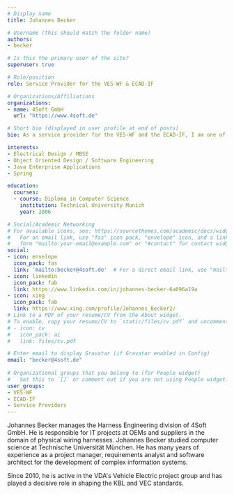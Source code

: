 ```yaml
---
# Display name
title: Johannes Becker

# Username (this should match the folder name)
authors:
- becker

# Is this the primary user of the site?
superuser: true

# Role/position
role: Service Provider for the VES-WF & ECAD-IF

# Organizations/Affiliations
organizations:
- name: 4Soft GmbH
  url: "https://www.4soft.de"

# Short bio (displayed in user profile at end of posts)
bio: As a service provider for the VES-WF and the ECAD-IF, I am one of the authors of the VEC and the KBL.

interests:
- Electrical Design / MBSE
- Object Oriented Design / Software Engineering
- Java Enterprise Applications
- Spring

education:
  courses:
  - course: Diploma in Computer Science
    institution: Technical University Munich
    year: 2006

# Social/Academic Networking
# For available icons, see: https://sourcethemes.com/academic/docs/widgets/#icons
#   For an email link, use "fas" icon pack, "envelope" icon, and a link in the
#   form "mailto:your-email@example.com" or "#contact" for contact widget.
social:
- icon: envelope
  icon_pack: fas
  link: 'mailto:becker@4soft.de'  # For a direct email link, use "mailto:test@example.org".
- icon: linkedin
  icon_pack: fab
  link: https://www.linkedin.com/in/johannes-becker-6a096a19a
- icon: xing
  icon_pack: fab
  link: https://www.xing.com/profile/Johannes_Becker2/
# Link to a PDF of your resume/CV from the About widget.
# To enable, copy your resume/CV to `static/files/cv.pdf` and uncomment the lines below.  
# - icon: cv
#   icon_pack: ai
#   link: files/cv.pdf

# Enter email to display Gravatar (if Gravatar enabled in Config)
email: "becker@4soft.de"
  
# Organizational groups that you belong to (for People widget)
#   Set this to `[]` or comment out if you are not using People widget.  
user_groups:
- VES-WF
- ECAD-IF
- Service Providers
---
```

Johannes Becker manages the Harness Engineering division of 4Soft GmbH. 
He is responsible for IT projects at OEMs and suppliers in the domain of physical wiring harnesses. 
Johannes Becker studied computer science at Technische Universität München. 
He has many years of experience as a project manager, requirements analyst and software 
architect for the development of complex information systems. 

Since 2010, he is active in the VDA's Vehicle Electric project group and has played 
a decisive role in shaping the KBL and VEC standards.